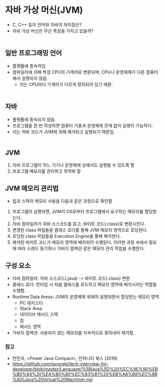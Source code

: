 # 자바 가상 머신(JVM)
- C, C++ 등의 언어와 자바의 차이점은?
- 자바 가상 머신은 무슨 특징을 가지고 있을까?
<br></br>

## 일반 프로그래밍 언어
- 플랫폼에 종속적임.
- 컴파일러에 의해 특정 CPU의 기계어로 변환되며, CPU나 운영체제가 다른 컴퓨터에서 실행되지 않음.
    - 이는 CPU마다 기계어가 다르게 정의되어 있기 때문. 
<br></br>

## 자바
- 플랫폼에 종속되지 않음.
- 프로그램을 한 번 작성하면 컴퓨터 기종과 운영체제 관계 없이 실행이 가능하다.
- 이는 자바 코드가 JVM에 의해 해석되고 실행되기 때문임. 
<br></br>

## JVM
1. 자바 프로그램이 어느 기기나 운영체에 상에서도 실행될 수 있도록 함
2. 프로그램 메모리를 관리하고 최적화 함

## JVM 메모리 관리법
- 힙과 스택의 메모리 사용을 다음과 같은 과정으로 확인함

1. 프로그램이 실행되면, JVM이 OS로부터 프로그램에서 요구하는 메모리를 할당받는다.
2. 자바 컴파일러가 자바 소스코드를 읽고, 바이트 코드(.class)로 변환시킨다.
3. 변경된 class 파일들을 클래스 로더를 통해 JVM 메모리 영역으로 로딩한다.
4. 로딩된 class 파일들을 Execution Engine을 통해 해석한다.
5. 해석된 바이트 코드가 메모리 영역에 배치되어 수행된다. 이러한 과정 속에서 필요에 따라 스레드 동기화나 가비지 컬렉션 같은 메모리 관리 작업을 수행한다.

## 구성 요소
 - 자바 컴파일러: 자바 소스코드(.java) -> 바이트 코드(.class) 변환
 - 클래스 로더: 런타임 시 처음 클래스를 로드하고 메모리 영역에 배치시키는 역할을 수행함.
 - Runtime Data Areas: JVM이 운영체제 위에허 실행되면서 할당받는 메모리 영역.
    - PC 레지스터
    - Stack Area
    - 네이티브 메서드 스택
    - 힙
    - 메서드 영역
 - 가비지 컬렉션: 사용되지 않는 메모리를 지속적으로 찾아내어 제거함.

### 참고
- 천인국, \<Power Java Compact\>, 인피니티 북스 (2019)
- https://github.com/gyoogle/tech-interview-for-developer/blob/master/Language/%5Bjava%5D%20%EC%9E%90%EB%B0%94%20%EA%B0%80%EC%83%81%20%EB%A8%B8%EC%8B%A0(Java%20Virtual%20Machine).md